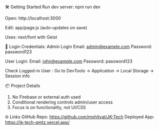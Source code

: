 🛠️ Getting Started
Run dev server:
npm run dev 

Open: http://localhost:3000

Edit: app/page.js (auto-updates on save)

Uses: next/font with Geist

🔐 Login Credentials:
Admin Login
Email: admin@example.com
Password: password123

User Login:
Email: john@example.com
Password: password123

Check Logged-in User : 
Go to DevTools → Application → Local Storage → Session info

📦 Project Details
1. No Firebase or external auth used
2. Conditional rendering controls admin/user access
3. Focus is on functionality, not UI/CSS

🌐 Links
GitHub Repo: https://github.com/mohitvat/JK-Tech
Deployed App: https://jk-tech-qmtz.vercel.app/
